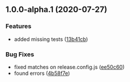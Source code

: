## 1.0.0-alpha.1 (2020-07-27)


### Features

* added missing tests ([13b41cb](https://github.com/dmpjs/linkedlist/commit/13b41cb7115548d42d7d2270c6bc0d2ec3bf818e))


### Bug Fixes

* fixed matches on release.config.js ([ee50c60](https://github.com/dmpjs/linkedlist/commit/ee50c6078e0ef9f50bb0efc8815ce284c5f97aa3))
* found errors ([4b58f7e](https://github.com/dmpjs/linkedlist/commit/4b58f7e6ab6303823efddeb438bebfadeeb7e952))
